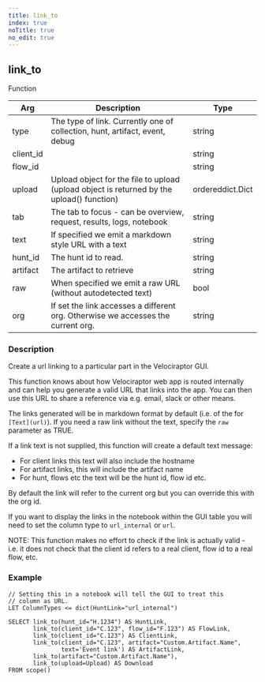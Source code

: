 ```yaml
---
title: link_to
index: true
noTitle: true
no_edit: true
---
```




<div class="vql_item"></div>


## link_to
<span class='vql_type label label-warning pull-right page-header'>Function</span>



<div class="vqlargs"></div>

Arg | Description | Type
----|-------------|-----
type|The type of link. Currently one of collection, hunt, artifact, event, debug|string
client_id||string
flow_id||string
upload|Upload object for the file to upload (upload object is returned by the upload() function)|ordereddict.Dict
tab|The tab to focus - can be overview, request, results, logs, notebook|string
text|If specified we emit a markdown style URL with a text|string
hunt_id|The hunt id to read.|string
artifact|The artifact to retrieve|string
raw|When specified we emit a raw URL (without autodetected text)|bool
org|If set the link accesses a different org. Otherwise we accesses the current org.|string

### Description

Create a url linking to a particular part in the Velociraptor GUI.

This function knows about how Velociraptor web app is routed
internally and can help you generate a valid URL that links into
the app. You can then use this URL to share a reference via
e.g. email, slack or other means.

The links generated will be in markdown format by default (i.e. of
the for `[Text](url)`). If you need a raw link without the text,
specify the `raw` parameter as TRUE.

If a link text is not supplied, this function will create a
default text message:

* For client links this text will also include the hostname
* For artifact links, this will include the artifact name
* For hunt, flows etc the text will be the hunt id, flow id etc.

By default the link will refer to the current org but you can
override this with the org id.

If you want to display the links in the notebook within the GUI
table you will need to set the column type to `url_internal` or
`url`.

NOTE: This function makes no effort to check if the link is
actually valid - i.e. it does not check that the client id refers
to a real client, flow id to a real flow, etc.

### Example

```vql
// Setting this in a notebook will tell the GUI to treat this
// column as URL.
LET ColumnTypes <= dict(HuntLink="url_internal")

SELECT link_to(hunt_id="H.1234") AS HuntLink,
       link_to(client_id="C.123", flow_id="F.123") AS FlowLink,
       link_to(client_id="C.123") AS ClientLink,
       link_to(client_id="C.123", artifact="Custom.Artifact.Name",
               text='Event link') AS ArtifactLink,
       link_to(artifact="Custom.Artifact.Name"),
       link_to(upload=Upload) AS Download
FROM scope()
```



